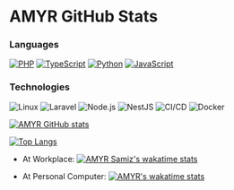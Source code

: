 # AMYR GitHub Stats

### Languages


[![PHP](https://img.shields.io/badge/-PHP-000?&logo=PHP&logoColor=00599C)](https://github.com/4myr?tab=repositories&q=&type=&language=php)
[![TypeScript](https://img.shields.io/badge/-TypeScript-000?&logo=TypeScript&logoColor=00599C)](https://github.com/4myr?tab=repositories&q=&type=&language=TypeScript)
[![Python](https://img.shields.io/badge/-Python-000?&logo=python)](https://github.com/4myr?tab=repositories&q=&type=&language=python)
[![JavaScript](https://img.shields.io/badge/-JavaScript-000?&logo=JavaScript&logoColor=ddc508)](https://github.com/4myr?tab=repositories&q=&type=&language=javascript)

### Technologies

![Linux](https://img.shields.io/badge/-Linux-000?&logo=Linux&logoColor=FCC624)
![Laravel](https://img.shields.io/badge/-Laravel-000?&logo=laravel)
![Node.js](https://img.shields.io/badge/-Node.js-000?&logo=node.js)
![NestJS](https://img.shields.io/badge/-NestJS-000?&logo=Nestjs)
![CI/CD](https://img.shields.io/badge/-CI/CD-000?&logo=Jenkins)
![Docker](https://img.shields.io/badge/-Docker-000?&logo=Docker)

[![AMYR GitHub stats](https://github-readme-stats.vercel.app/api?username=4myr&show_icons=true&theme=dark)](https://amyr.ir)

[![Top Langs](https://github-readme-stats.vercel.app/api/top-langs/?username=4myr&layout=compact)](https://amyr.ir)

* At Workplace:
[![AMYR Samiz's wakatime stats](https://github-readme-stats.vercel.app/api/wakatime?username=amyrsamiz)](https://wakatime.com/@amyrsamiz)


* At Personal Computer:
[![AMYR's wakatime stats](https://github-readme-stats.vercel.app/api/wakatime?username=amyr)](https://wakatime.com/@amyr)


[website]: https://amyr.ir/
[instagram]: https://instagram.com/amyrdev
[linkedin]: https://linkedin.com/in/amyrir/
